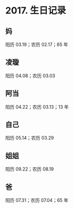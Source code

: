 # 2017. 生日记录

## 妈
阳历 03.19；农历 02.17；65 年

## 凌璇
阳历 04.08；农历 03.03

## 阿当
阳历 04.22；农历 03.13；13 年

## 自己
阳历 05.14；农历 03.29

## 姐姐
阳历 09.22；农历 08.19

## 爸
阳历 07.31；农历 07.04；65 年


